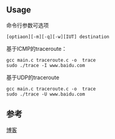 ## Usage

命令行参数可选项
```shell
[optiaon][-m][-q][-w][IUT] destination
````

基于ICMP的traceroute：
```shell
gcc main.c traceroute.c -o  trace
sudo ./trace -I www.baidu.com
```

基于UDP的traceroute
```shell
gcc main.c traceroute.c -o  trace
sudo ./trace -U www.baidu.com
```
## 参考
[博客](https://blog.csdn.net/C3080844491/article/details/77817028)

